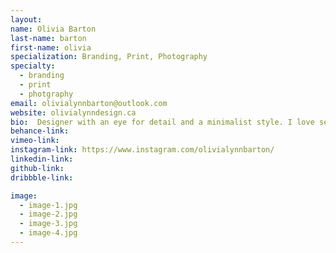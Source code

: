 ```yaml
---
layout:
name: Olivia Barton
last-name: barton
first-name: olivia
specialization: Branding, Print, Photography
specialty:
  - branding
  - print
  - photgraphy
email: olivialynnbarton@outlook.com
website: olivialynndesign.ca
bio:  Designer with an eye for detail and a minimalist style. I love seeing the difference great design can make.
behance-link:
vimeo-link:
instagram-link: https://www.instagram.com/olivialynnbarton/
linkedin-link:
github-link:
dribbble-link:

image:
  - image-1.jpg
  - image-2.jpg
  - image-3.jpg
  - image-4.jpg
---
```

